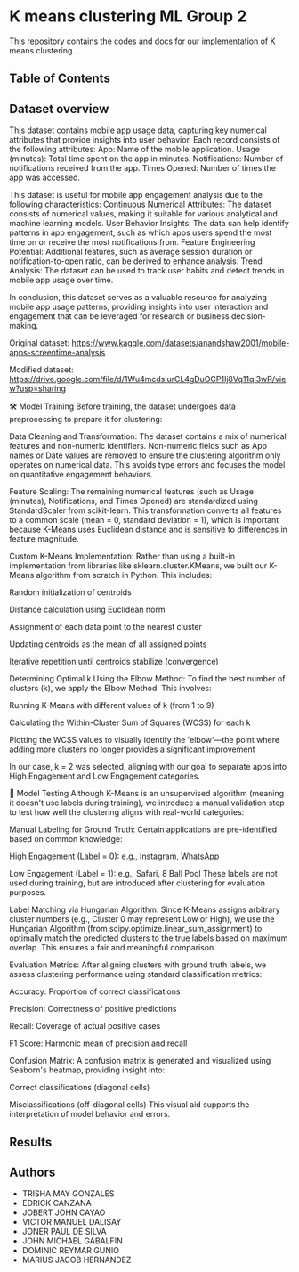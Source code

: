 
# K means clustering ML Group 2

This repository contains the codes and docs for our implementation of K means clustering.


## Table of Contents

## Dataset overview

This dataset contains mobile app usage data, capturing key numerical attributes that provide insights into user behavior. Each record consists of the following attributes:
App: Name of the mobile application.
Usage (minutes): Total time spent on the app in minutes.
Notifications: Number of notifications received from the app.
Times Opened: Number of times the app was accessed.

This dataset is useful for mobile app engagement analysis due to the following characteristics:
Continuous Numerical Attributes: The dataset consists of numerical values, making it suitable for various analytical and machine learning models.
User Behavior Insights: The data can help identify patterns in app engagement, such as which apps users spend the most time on or receive the most notifications from.
Feature Engineering Potential: Additional features, such as average session duration or notification-to-open ratio, can be derived to enhance analysis.
Trend Analysis: The dataset can be used to track user habits and detect trends in mobile app usage over time.

In conclusion, this dataset serves as a valuable resource for analyzing mobile app usage patterns, providing insights into user interaction and engagement that can be leveraged for research or business decision-making.

Original dataset: https://www.kaggle.com/datasets/anandshaw2001/mobile-apps-screentime-analysis

Modified dataset: https://drive.google.com/file/d/1Wu4mcdsiurCL4gDuOCP1Ij8Vq11qI3wR/view?usp=sharing

🛠️ Model Training
Before training, the dataset undergoes data preprocessing to prepare it for clustering:

Data Cleaning and Transformation:
The dataset contains a mix of numerical features and non-numeric identifiers. Non-numeric fields such as App names or Date values are removed to ensure the clustering algorithm only operates on numerical data. This avoids type errors and focuses the model on quantitative engagement behaviors.

Feature Scaling:
The remaining numerical features (such as Usage (minutes), Notifications, and Times Opened) are standardized using StandardScaler from scikit-learn. This transformation converts all features to a common scale (mean = 0, standard deviation = 1), which is important because K-Means uses Euclidean distance and is sensitive to differences in feature magnitude.

Custom K-Means Implementation:
Rather than using a built-in implementation from libraries like sklearn.cluster.KMeans, we built our K-Means algorithm from scratch in Python. This includes:

Random initialization of centroids

Distance calculation using Euclidean norm

Assignment of each data point to the nearest cluster

Updating centroids as the mean of all assigned points

Iterative repetition until centroids stabilize (convergence)

Determining Optimal k Using the Elbow Method:
To find the best number of clusters (k), we apply the Elbow Method. This involves:

Running K-Means with different values of k (from 1 to 9)

Calculating the Within-Cluster Sum of Squares (WCSS) for each k

Plotting the WCSS values to visually identify the 'elbow'—the point where adding more clusters no longer provides a significant improvement

In our case, k = 2 was selected, aligning with our goal to separate apps into High Engagement and Low Engagement categories.


🧪 Model Testing
Although K-Means is an unsupervised algorithm (meaning it doesn't use labels during training), we introduce a manual validation step to test how well the clustering aligns with real-world categories:

Manual Labeling for Ground Truth:
Certain applications are pre-identified based on common knowledge:

High Engagement (Label = 0): e.g., Instagram, WhatsApp

Low Engagement (Label = 1): e.g., Safari, 8 Ball Pool
These labels are not used during training, but are introduced after clustering for evaluation purposes.

Label Matching via Hungarian Algorithm:
Since K-Means assigns arbitrary cluster numbers (e.g., Cluster 0 may represent Low or High), we use the Hungarian Algorithm (from scipy.optimize.linear_sum_assignment) to optimally match the predicted clusters to the true labels based on maximum overlap. This ensures a fair and meaningful comparison.

Evaluation Metrics:
After aligning clusters with ground truth labels, we assess clustering performance using standard classification metrics:

Accuracy: Proportion of correct classifications

Precision: Correctness of positive predictions

Recall: Coverage of actual positive cases

F1 Score: Harmonic mean of precision and recall

Confusion Matrix:
A confusion matrix is generated and visualized using Seaborn's heatmap, providing insight into:

Correct classifications (diagonal cells)

Misclassifications (off-diagonal cells)
This visual aid supports the interpretation of model behavior and errors.

## Results
## Authors

- TRISHA MAY GONZALES
- EDRICK CANZANA
- JOBERT JOHN CAYAO
- VICTOR MANUEL DALISAY
- JONER PAUL DE SILVA
- JOHN MICHAEL GABALFIN
- DOMINIC REYMAR GUNIO
- MARIUS JACOB HERNANDEZ



